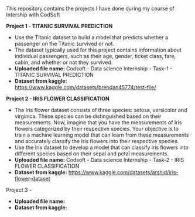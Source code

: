 This repository contains the projects I have done during my course of Intership with CodSoft

**Project 1 - TITANIC SURVIVAL PREDICTION**
* Use the Titanic dataset to build a model that predicts whether a passenger on the Titanic survived or not.
* The dataset typically used for this project contains information about individual passengers, such as their age, gender, ticket class, fare, cabin, and whether or not they survived.
* **Uploaded file name:** Codsoft - Data science Internship - Task-1 - TITANIC SURVIVAL PREDICTION
* **Dataset from kaggle:** https://www.kaggle.com/datasets/brendan45774/test-file/

**Project 2 - IRIS FLOWER CLASSIFICATION**
* The Iris flower dataset consists of three species: setosa, versicolor and virginica. These species can be distinguished based on their measurements. Now, imagine that you have the measurements of Iris flowers categorized by their respective species. Your objective is to train a machine learning model that can learn from these measurements and accurately classify the Iris flowers into their respective species.
* Use the Iris dataset to develop a model that can classify iris flowers into different species based on their sepal and petal measurements.
* **Uploaded file name:** Codsoft - Data science Internship - Task-2 - IRIS FLOWER CLASSIFICATION
* **Dataset from kaggle:** https://www.kaggle.com/datasets/arshid/iris-flower-dataset

Project 3 -
* **Uploaded file name:**
* **Dataset from kaggle:**
